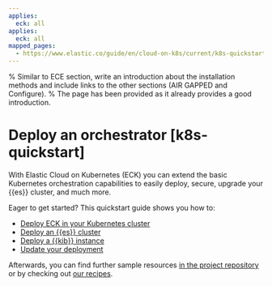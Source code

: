 ```yaml
---
applies:
  eck: all
applies:
  eck: all
mapped_pages:
  - https://www.elastic.co/guide/en/cloud-on-k8s/current/k8s-quickstart.html
---
```


% Similar to ECE section, write an introduction about the installation methods and include links to the other sections (AIR GAPPED and Configure).
% The page has been provided as it already provides a good introduction.

# Deploy an orchestrator [k8s-quickstart]

With Elastic Cloud on Kubernetes (ECK) you can extend the basic Kubernetes orchestration capabilities to easily deploy, secure, upgrade your {{es}} cluster, and much more.

Eager to get started? This quickstart guide shows you how to:

* [Deploy ECK in your Kubernetes cluster](install-using-yaml-manifest-quickstart.md)
* [Deploy an {{es}} cluster](elasticsearch-deployment-quickstart.md)
* [Deploy a {{kib}} instance](kibana-instance-quickstart.md)
* [Update your deployment](update-deployments.md)

Afterwards, you can find further sample resources [in the project repository](https://github.com/elastic/cloud-on-k8s/tree/2.16/config/samples) or by checking out [our recipes](recipes.md).

